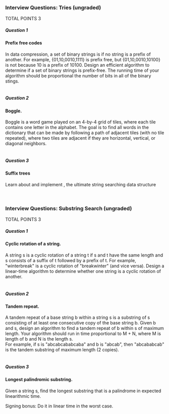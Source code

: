 ### Interview Questions: Tries (ungraded)
TOTAL POINTS 3
##### Question 1
#### Prefix free codes <br />
 In data compression, a set of binary strings is if no string is a prefix of another. For example, {01,10,0010,1111} is prefix free, but {01,10,0010,10100} is not because 10 is a prefix of 10100. Design an efficient algorithm to determine if a set of binary strings is prefix-free. The running time of your algorithm should be proportional the number of bits in all of the binary stings. <br /><br />

##### Question 2
#### Boggle. <br />
Boggle is a word game played on an 4-by-4 grid of tiles, where each tile contains one letter in the alphabet. The goal is to find all words in the dictionary that can be made by following a path of adjacent tiles (with no tile repeated), where two tiles are adjacent if they are horizontal, vertical, or diagonal neighbors.<br /><br />

##### Question 3
#### Suffix trees <br />
Learn about and implement , the ultimate string searching data structure <br /><br /><br />


### Interview Questions: Substring Search (ungraded)
TOTAL POINTS 3
##### Question 1
#### Cyclic rotation of a string. <br />
A string s is a cyclic rotation of a string t if s and t have the same length and s consists of a suffix of t followed by a prefix of t. For example, "winterbreak" is a cyclic rotation of "breakwinter" (and vice versa). Design a linear-time algorithm to determine whether one string is a cyclic rotation of another. <br /><br />

##### Question 2
#### Tandem repeat. <br />
A tandem repeat of a base string b within a string s is a substring of s consisting of at least one consecutive copy of the base string b. Given b and s, design an algorithm to find a tandem repeat of b within s of maximum length. Your algorithm should run in time proportional to M + N, where M is length of b and N is the length s.<br />
For example, if s is "abcabcababcaba" and b is "abcab", then "abcababcab" is the tandem substring of maximum length (2 copies). <br /><br />
 
##### Question 3
#### Longest palindromic substring. <br />
 Given a string s, find the longest substring that is a palindrome in expected linearithmic time.<br />

Signing bonus: Do it in linear time in the worst case.
